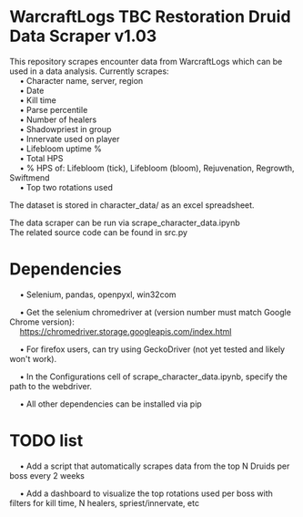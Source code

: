 # WarcraftLogs TBC Restoration Druid Data Scraper v1.03  

This repository scrapes encounter data from WarcraftLogs which can be used in a data analysis. Currently scrapes:   
&emsp; • Character name, server, region  
&emsp; • Date  
&emsp; • Kill time  
&emsp; • Parse percentile  
&emsp; • Number of healers  
&emsp; • Shadowpriest in group  
&emsp; • Innervate used on player  
&emsp; • Lifebloom uptime %  
&emsp; • Total HPS  
&emsp; • % HPS of: Lifebloom (tick), Lifebloom (bloom), Rejuvenation, Regrowth, Swiftmend  
&emsp; • Top two rotations used  
  
The dataset is stored in character_data/ as an excel spreadsheet.  

The data scraper can be run via scrape_character_data.ipynb  
The related source code can be found in src.py  


# Dependencies  
&emsp; • Selenium, pandas, openpyxl, win32com  
  
&emsp; • Get the selenium chromedriver at (version number must match Google Chrome version):  
&emsp; https://chromedriver.storage.googleapis.com/index.html  
  
&emsp; • For firefox users, can try using GeckoDriver (not yet tested and likely won't work).  
  
&emsp; • In the Configurations cell of scrape_character_data.ipynb, specify the path to the webdriver.  
 
&emsp; • All other dependencies can be installed via pip


# TODO list
&emsp; • Add a script that automatically scrapes data from the top N Druids per boss every 2 weeks

&emsp; • Add a dashboard to visualize the top rotations used per boss with filters for kill time, N healers, spriest/innervate, etc

